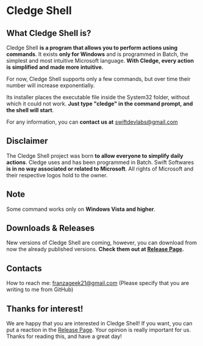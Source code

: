 # Cledge Shell

##  What Cledge Shell is?
  Cledge Shell **is a program that allows you to perform actions using commands**. It exists **only for Windows** and is programmed in Batch, the simplest and most intuitive Microsoft language. **With Cledge, every action is simplified and made more intuitive**.

For now, Cledge Shell supports only a few commands, but over time their number will increase exponentially.

Its installer places the executable file inside the System32 folder, without which it could not work. **Just type "cledge" in the command prompt, and the shell will start**.

For any information, you can **contact us at** swiftdevlabs@gmail.com

## Disclaimer
The Cledge Shell project was born **to allow everyone to simplify daily actions**. Cledge uses and has been programmed in Batch.
Swift Softwares **is in no way associated or related to Microsoft**. All rights of Microsoft and their respective logos hold to the owner.

## Note
Some command works only on **Windows Vista and higher**.

## Downloads & Releases 
New versions of Cledge Shell are coming, however, you can download from now the already published versions.
**Check them out at  <a href="https://github.com/franzageek/Cledge-Shell/releases">Release Page</a>.**

## Contacts

How to reach me: franzageek21@gmail.com (Please specify that you are writing to me from GitHub)

## Thanks for interest!

We are happy that you are interested in Cledge Shell!
If you want, you can put a reaction in the <a href="https://github.com/franzageek/Cledge-Shell/releases">Release Page</a>.
Your opinion is really important for us.
Thanks for reading this, and have a great day!
